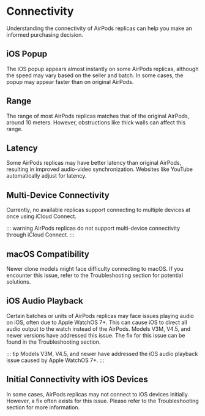 # Connectivity

Understanding the connectivity of AirPods replicas can help you make an informed purchasing decision.

## iOS Popup

The iOS popup appears almost instantly on some AirPods replicas, although the speed may vary based on the seller and batch. In some cases, the popup may appear faster than on original AirPods.

## Range

The range of most AirPods replicas matches that of the original AirPods, around 10 meters. However, obstructions like thick walls can affect this range.

## Latency

Some AirPods replicas may have better latency than original AirPods, resulting in improved audio-video synchronization. Websites like YouTube automatically adjust for latency.

## Multi-Device Connectivity

Currently, no available replicas support connecting to multiple devices at once using iCloud Connect.

::: warning
AirPods replicas do not support multi-device connectivity through iCloud Connect.
:::

## macOS Compatibility

Newer clone models might face difficulty connecting to macOS. If you encounter this issue, refer to the Troubleshooting section for potential solutions.

## iOS Audio Playback

Certain batches or units of AirPods replicas may face issues playing audio on iOS, often due to Apple WatchOS 7+. This can cause iOS to direct all audio output to the watch instead of the AirPods. Models V3M, V4.5, and newer versions have addressed this issue. The fix for this issue can be found in the Troubleshooting section.

::: tip
Models V3M, V4.5, and newer have addressed the iOS audio playback issue caused by Apple WatchOS 7+.
:::

## Initial Connectivity with iOS Devices

In some cases, AirPods replicas may not connect to iOS devices initially. However, a fix often exists for this issue. Please refer to the Troubleshooting section for more information.